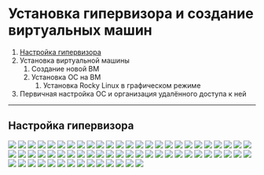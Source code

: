 # Установка гипервизора и создание виртуальных машин
1. [Настройка гипервизора](#Настройка-гипервизора)
2. Установка виртуальной машины
	1. Создание новой ВМ
	2. Установка ОС на ВМ
		1. Установка Rocky Linux в графическом режиме
3. Первичная настройка ОС и организация удалённого доступа к ней
---
## Настройка гипервизора
![](../images/lab_1/1.png)
![](../images/lab_1/1.1.png)
![](../images/lab_1/1.2.png)
![](../images/lab_1/1.3.png)
![](../images/lab_1/1.4.png)
![](../images/lab_1/1.5.png)
![](../images/lab_1/1.6.png)
![](../images/lab_1/1.7.png)
![](../images/lab_1/1.8.png)
![](../images/lab_1/1.9.png)
![](../images/lab_1/1.10.png)
![](../images/lab_1/1.11.png)
![](../images/lab_1/1.12.png)
![](../images/lab_1/1.13.png)
![](../images/lab_1/1.14.png)
![](../images/lab_1/1.15.png)
![](../images/lab_1/1.16.png)
![](../images/lab_1/1.17.png)
![](../images/lab_1/1.18.png)
![](../images/lab_1/1.19.png)
![](../images/lab_1/1.20.png)
![](../images/lab_1/1.21.png)
![](../images/lab_1/1.22.png)
![](../images/lab_1/1.23.png)
![](../images/lab_1/1.24.png)
![](../images/lab_1/1.25.png)
![](../images/lab_1/1.26.png)
![](../images/lab_1/1.27.png)
![](../images/lab_1/1.28.png)
![](../images/lab_1/1.29.png)
![](../images/lab_1/1.30.png)
![](../images/lab_1/1.31.png)
![](../images/lab_1/1.32.png)
![](../images/lab_1/1.33.png)
![](../images/lab_1/1.34.png)
![](../images/lab_1/1.35.png)
![](../images/lab_1/1.36.png)
![](../images/lab_1/1.37.png)
![](../images/lab_1/1.38.png)
![](../images/lab_1/1.39.png)
![](../images/lab_1/1.40.png)
![](../images/lab_1/1.41.png)
![](../images/lab_1/1.42.png)
![](../images/lab_1/1.43.png)
![](../images/lab_1/1.44.png)
![](../images/lab_1/1.45.png)
![](../images/lab_1/1.46.png)
![](../images/lab_1/1.47.png)
![](../images/lab_1/1.48.png)
![](../images/lab_1/1.49.png)
![](../images/lab_1/1.50.png)
![](../images/lab_1/1.51.png)
![](../images/lab_1/1.52.png)
![](../images/lab_1/1.53.png)
![](../images/lab_1/1.54.png)
![](../images/lab_1/1.55.png)
![](../images/lab_1/1.56.png)
![](../images/lab_1/1.57.png)
![](../images/lab_1/1.58.png)
![](../images/lab_1/1.59.png)
![](../images/lab_1/1.60.png)
![](../images/lab_1/1.61.png)
![](../images/lab_1/1.62.png)
![](../images/lab_1/1.63.png)